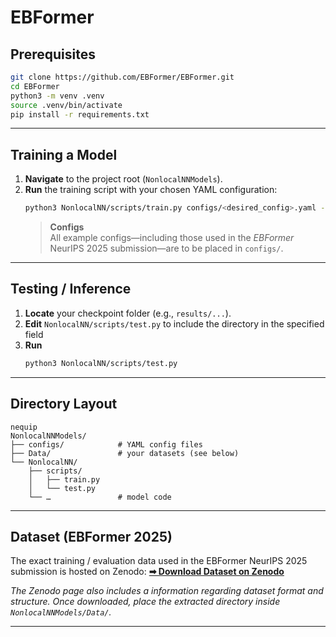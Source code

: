 # EBFormer

## Prerequisites
```bash
git clone https://github.com/EBFormer/EBFormer.git
cd EBFormer
python3 -m venv .venv           
source .venv/bin/activate
pip install -r requirements.txt
```

---

## Training a Model
1. **Navigate** to the project root (`NonlocalNNModels`).
2. **Run** the training script with your chosen YAML configuration:
   ```bash
   python3 NonlocalNN/scripts/train.py configs/<desired_config>.yaml --warn-unused
   ```
   > **Configs**  
   > All example configs—including those used in the *EBFormer* NeurIPS 2025 submission—are to be placed in `configs/`.  

---

## Testing / Inference
1. **Locate** your checkpoint folder (e.g., `results/...`).
2. **Edit** `NonlocalNN/scripts/test.py` to include the directory in the specified field
3. **Run**
   ```bash
   python3 NonlocalNN/scripts/test.py
   ```
---

## Directory Layout
```
nequip
NonlocalNNModels/
├── configs/            # YAML config files
├── Data/               # your datasets (see below)
└── NonlocalNN/
    ├── scripts/
    │   ├── train.py
    │   └── test.py
    └── …               # model code
```
---

## Dataset (EBFormer 2025)

The exact training / evaluation data used in the EBFormer NeurIPS 2025 submission is hosted on Zenodo:
[**➡ Download Dataset on Zenodo**](https://zenodo.org/records/15493561?token=eyJhbGciOiJIUzUxMiJ9.eyJpZCI6IjgwNTRiOWM0LTk1ZTItNDZkNi04YzFkLTk3OWExNjcxNDYwYyIsImRhdGEiOnt9LCJyYW5kb20iOiIwNzMyZDAzYzQxZGViMDgzOTdmY2EwNWFmMTBkNzA2NyJ9.5afkHSH6Vnf3Up98xW8lH6MNgCuMGqRfWWPiPVohU0e_iHdSDRqMh4rQhPhGb8Ve3YkXTGaU7pa123Dgxv-1_g)

*The Zenodo page also includes a information regarding dataset format and structure. 
Once downloaded, place the extracted directory inside `NonlocalNNModels/Data/`.*

---
